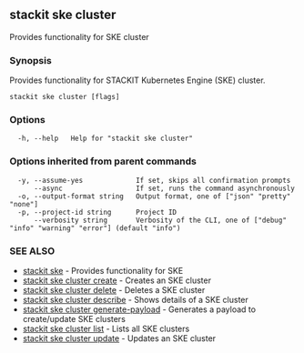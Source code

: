 ## stackit ske cluster

Provides functionality for SKE cluster

### Synopsis

Provides functionality for STACKIT Kubernetes Engine (SKE) cluster.

```
stackit ske cluster [flags]
```

### Options

```
  -h, --help   Help for "stackit ske cluster"
```

### Options inherited from parent commands

```
  -y, --assume-yes             If set, skips all confirmation prompts
      --async                  If set, runs the command asynchronously
  -o, --output-format string   Output format, one of ["json" "pretty" "none"]
  -p, --project-id string      Project ID
      --verbosity string       Verbosity of the CLI, one of ["debug" "info" "warning" "error"] (default "info")
```

### SEE ALSO

* [stackit ske](./stackit_ske.md)	 - Provides functionality for SKE
* [stackit ske cluster create](./stackit_ske_cluster_create.md)	 - Creates an SKE cluster
* [stackit ske cluster delete](./stackit_ske_cluster_delete.md)	 - Deletes a SKE cluster
* [stackit ske cluster describe](./stackit_ske_cluster_describe.md)	 - Shows details  of a SKE cluster
* [stackit ske cluster generate-payload](./stackit_ske_cluster_generate-payload.md)	 - Generates a payload to create/update SKE clusters
* [stackit ske cluster list](./stackit_ske_cluster_list.md)	 - Lists all SKE clusters
* [stackit ske cluster update](./stackit_ske_cluster_update.md)	 - Updates an SKE cluster


